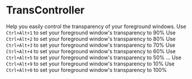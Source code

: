 # TransController
Help you easily control the transparency of your foreground windows.
Use `Ctrl+Alt+1` to set your foreground window's transparency to 90%
Use `Ctrl+Alt+2` to set your foreground window's transparency to 80%
Use `Ctrl+Alt+3` to set your foreground window's transparency to 70%
Use `Ctrl+Alt+4` to set your foreground window's transparency to 60%
Use `Ctrl+Alt+5` to set your foreground window's transparency to 50%
...
Use `Ctrl+Alt+9` to set your foreground window's transparency to 10%
Use `Ctrl+Alt+0` to set your foreground window's transparency to 100%

